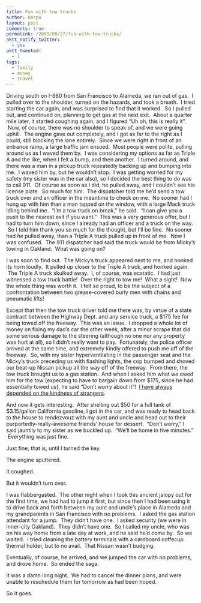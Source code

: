```yaml
---
title: Fun with tow trucks
author: Harpo
layout: post
comments: true
permalink: /2009/08/27/fun-with-tow-trucks/
aktt_notify_twitter:
  - yes
aktt_tweeted:
  - 1
tags:
  - family
  - money
  - travel
---
```

Driving south on I-880 from San Francisco to Alameda, we ran out of gas.  I pulled over to the shoulder, turned on the hazards, and took a breath.  I tried starting the car again, and was surprised to find that it worked.  So I pulled out, and continued on, planning to get gas at the next exit.  About a quarter mile later, it started coughing again, and I figured &#8220;Uh oh, this is really it&#8221;.  Now, of course, there was no shoulder to speak of, and we were going uphill.  The engine gave out completely, and I got as far to the right as I could, still blocking the lane entirely.  Since we were right in front of an entrance ramp, a large traffic jam ensued.  Most people were polite, pulling around us as I waved them by.  I was considering my options as far as Triple A and the like, when I felt a bump, and then another.  I turned around, and there was a man in a pickup truck repeatedly backing up and bumping into me.  I waved him by, but he wouldn&#8217;t stop.  I was getting worried for my safety (my sister was in the car also), so I decided the best thing to do was to call 911.  Of course as soon as I did, he pulled away, and I couldn&#8217;t see his license plate.  So much for him.  The dispatcher told me he&#8217;d send a tow truck over and an officer in the meantime to check on me.  No sooner had I hung up with him than a man tapped on the window, with a large Mack truck idling behind me.  &#8220;I&#8217;m a tow truck on break,&#8221; he said.  &#8220;I can give you a push to the nearest exit if you want.&#8221;  This was a very generous offer, but I had to turn him down, since I already had an officer and a truck on the way.  So I told him thank you so much for the thought, but I&#8217;ll be fine.  No sooner had *he* pulled away, than a Triple A truck pulled up in front of me.  Now I was confused.  The 911 dispatcher had said the truck would be from Micky&#8217;s towing in Oakland.  What was going on?

I was soon to find out.  The Micky&#8217;s truck appeared next to me, and honked its horn loudly.  It pulled up closer to the Triple A truck, and honked again.  The Triple A truck skulked away.  I, of course, was ecstatic.  I had just witnessed a tow truck battle!  Over the right to tow me!  What a sight!  Now the whole thing was worth it.  I felt so proud, to be the subject of a confrontation between two grease-covered burly men with chains and pneumatic lifts!

Except that then the tow truck driver told me there was, by virtue of a state contract between the Highway Dept. and any service truck, a $175 fee for being towed off the freeway.  This was an issue.  I dropped a whole lot of money on fixing my dad&#8217;s car the other week, after a minor scrape that did some serious damage to the steering (although no one nor any property was hurt at all), so I didn&#8217;t really want to pay.  Fortunately, the police officer arrived at the same time, and extremely kindly offered to push me off of the freeway.  So, with my sister hyperventilating in the passenger seat and the Micky&#8217;s truck preceding us with flashing lights, the cop bumped and shoved our beat-up Nissan pickup all the way off of the freeway.  From there, the tow truck brought us to a gas station.  And when I asked him what we owed him for the tow (expecting to have to bargain down from $175, since he had essentially towed us), he said &#8220;Don&#8217;t worry about it&#8221;!  <a href="http://www.google.com/search?hl=en&client=safari&rls=en&q=%22i+have+always+depended+on+the+kindness+of+strangers%22&aq=f&oq=&aqi=g2" target="_blank">I have always depended on the kindness of strangers</a>.

And now it gets interesting.  After shelling out $50 for a full tank of $3.15/gallon California gasoline, I got in the car, and was ready to head back to the house to rendezvouz with my aunt and uncle and head out to their purportedly-really-awesome friends&#8217; house for dessert.  &#8220;Don&#8217;t worry,&#8221; I said jauntily to my sister as we buckled up.  &#8220;We&#8217;ll be home in five minutes.&#8221;  Everything was just fine.

Just fine, that is, until I turned the key.

The engine sputtered.

It coughed.

But it wouldn&#8217;t turn over.

I was flabbergasted.  The other night when I took this ancient jalopy out for the first time, we had had to jump it first, but since then I had been using it to drive back and forth between my aunt and uncle&#8217;s place in Alameda and my grandparents in San Francisco with no problems.  I asked the gas station attendant for a jump.  They didn&#8217;t have one.  I asked security (we were in inner-city Oakland).  They didn&#8217;t have one.  So I called my uncle, who was on his way home from a late day at work, and he said he&#8217;d come by.  So we waited.  I tried cleaning the battery terminals with a cardboard coffecup thermal holder, but to no avail.  That Nissan wasn&#8217;t budging.

Eventually, of course, he arrived, and we jumped the car with no problems, and drove home.  So ended the saga.

It was a damn long night.  We had to cancel the dinner plans, and were unable to reschedule them for tomorrow as had been hoped.

So it goes.